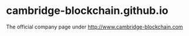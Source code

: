 # cambridge-blockchain.github.io
The official company page under http://www.cambridge-blockchain.com

